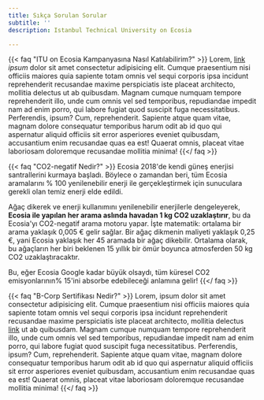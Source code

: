 ```yaml
---
title: Sıkça Sorulan Sorular
subtitle: ''
description: Istanbul Technical University on Ecosia

---
```

{{< faq "ITU on Ecosia Kampanyasına Nasıl Katılabilirim?" >}} Lorem, [link](https://examplesite.com) _ipsum_ dolor sit amet consectetur adipisicing elit. Cumque praesentium nisi officiis maiores quia sapiente totam omnis vel sequi corporis ipsa incidunt reprehenderit recusandae maxime perspiciatis iste placeat architecto, mollitia delectus ut ab quibusdam. Magnam cumque numquam tempore reprehenderit illo, unde cum omnis vel sed temporibus, repudiandae impedit nam ad enim porro, qui labore fugiat quod suscipit fuga necessitatibus. Perferendis, ipsum? Cum, reprehenderit. Sapiente atque quam vitae, magnam dolore consequatur temporibus harum odit ab id quo qui aspernatur aliquid officiis sit error asperiores eveniet quibusdam, accusantium enim recusandae quas ea est! Quaerat omnis, placeat vitae laboriosam doloremque recusandae mollitia minima!
{{</ faq >}}

{{< faq "CO2-negatif Nedir?" >}} Ecosia 2018'de kendi güneş enerjisi santrallerini kurmaya başladı. Böylece o zamandan beri, tüm Ecosia aramalarını % 100 yenilenebilir enerji ile gerçekleştirmek için sunuculara gerekli olan temiz enerji elde edildi.

Ağaç dikerek ve enerji kullanımını yenilenebilir enerjilerle dengeleyerek, **Ecosia ile yapılan her arama aslında havadan 1 kg CO2 uzaklaştırır**, bu da Ecosia'yı CO2-negatif arama motoru yapar. İşte matematik: ortalama bir arama yaklaşık 0,005 € gelir sağlar. Bir ağaç dikmenin maliyeti yaklaşık 0,25 €, yani Ecosia yaklaşık her 45 aramada bir ağaç dikebilir. Ortalama olarak, bu ağaçların her biri beklenen 15 yıllık bir ömür boyunca atmosferden 50 kg CO2 uzaklaştıracaktır.

Bu, eğer Ecosia Google kadar büyük olsaydı, tüm küresel CO2 emisyonlarının% 15'ini absorbe edebileceği anlamına gelir!
{{</ faq >}}

{{< faq "B-Corp Sertifikası Nedir?" >}} Lorem, ipsum dolor sit amet consectetur adipisicing elit. Cumque praesentium nisi officiis maiores quia sapiente totam omnis vel sequi corporis ipsa incidunt reprehenderit recusandae maxime perspiciatis iste placeat architecto, mollitia delectus [link](https://examplesite.com) ut ab quibusdam. Magnam cumque numquam tempore reprehenderit illo, unde cum omnis vel sed temporibus, repudiandae impedit nam ad enim porro, qui labore fugiat quod suscipit fuga necessitatibus. Perferendis, ipsum? Cum, reprehenderit. Sapiente atque quam vitae, magnam dolore consequatur temporibus harum odit ab id quo qui aspernatur aliquid officiis sit error asperiores eveniet quibusdam, accusantium enim recusandae quas ea est! Quaerat omnis, placeat vitae laboriosam doloremque recusandae mollitia minima!
{{</ faq >}}